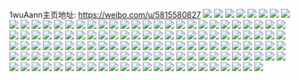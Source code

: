 1wuAann主页地址: https://weibo.com/u/5815580827 
![](https://wx4.sinaimg.cn/mw2000/006lzAeLly1h8w5vwupm9j30u0191wo4.jpg) 
![](https://wx4.sinaimg.cn/mw2000/006lzAeLly1h8w5vw426ij30u0140n5h.jpg) 
![](https://wx4.sinaimg.cn/mw2000/006lzAeLly1h8w5vxjvyfj30u0140doq.jpg) 
![](https://wx4.sinaimg.cn/mw2000/006lzAeLly1h8w5w0qa9cj30u0140n2w.jpg) 
![](https://wx4.sinaimg.cn/mw2000/006lzAeLly1h8w5vvezspj30u0140afb.jpg) 
![](https://wx4.sinaimg.cn/mw2000/006lzAeLly1h8w5w18hz5j30u0140jxl.jpg) 
![](https://wx4.sinaimg.cn/mw2000/006lzAeLly1h8w60poi4mj30u01407ce.jpg) 
![](https://wx4.sinaimg.cn/mw2000/006lzAeLly1h8w61sotj7j30u0141wmr.jpg) 
![](https://wx4.sinaimg.cn/mw2000/006lzAeLly1h8w61tphr5j30u0140ai6.jpg) 
![](https://wx4.sinaimg.cn/mw2000/006lzAeLly1h8w5w29tocj30u0140dmj.jpg) 
![](https://wx4.sinaimg.cn/mw2000/006lzAeLly1h8w5w1s2slj30u0140tfh.jpg) 
![](https://wx4.sinaimg.cn/mw2000/006lzAeLly1h7aw7t9b7tj30u0140459.jpg) 
![](https://wx4.sinaimg.cn/mw2000/006lzAeLly1h7aw7tx7kfj30u0140abm.jpg) 
![](https://wx4.sinaimg.cn/mw2000/006lzAeLly1h7aw7vi7zjj30u0140jsx.jpg) 
![](https://wx4.sinaimg.cn/mw2000/006lzAeLly1h6s79vctu8j30u01407bl.jpg) 
![](https://wx4.sinaimg.cn/mw2000/006lzAeLly1h6rthvu8rdj30u0140q7z.jpg) 
![](https://wx4.sinaimg.cn/mw2000/006lzAeLly1h6rthx70flj30u0140gv3.jpg) 
![](https://wx4.sinaimg.cn/mw2000/006lzAeLly1h6rthwkfuwj30u014044i.jpg) 
![](https://wx4.sinaimg.cn/mw2000/006lzAeLly1h6rthxstgdj30u0140gv5.jpg) 
![](https://wx4.sinaimg.cn/mw2000/006lzAeLly1h6rti325nkj30u0140abp.jpg) 
![](https://wx4.sinaimg.cn/mw2000/006lzAeLly1h6rthyfdmpj30u0140wnf.jpg) 
![](https://wx4.sinaimg.cn/mw2000/006lzAeLly1h5uj03iv2ij30u0140dry.jpg) 
![](https://wx4.sinaimg.cn/mw2000/006lzAeLly1h5re1vs5h0j30u01407dr.jpg) 
![](https://wx4.sinaimg.cn/mw2000/006lzAeLly1h5re20nb11j30u0140guq.jpg) 
![](https://wx4.sinaimg.cn/mw2000/006lzAeLly1h5re2c47y5j30u0140wof.jpg) 
![](https://wx4.sinaimg.cn/mw2000/006lzAeLly1h5re2dfe5gj30u0140wpl.jpg) 
![](https://wx4.sinaimg.cn/mw2000/006lzAeLly1h36fvljxqmj30zk1ben4w.jpg) 
![](https://wx4.sinaimg.cn/mw2000/006lzAeLly1h36fvmdrjej32c0340u0y.jpg) 
![](https://wx4.sinaimg.cn/mw2000/006lzAeLly1h36fvngr0zj32c03401kz.jpg) 
![](https://wx4.sinaimg.cn/mw2000/006lzAeLly1h36fvodniyj32c03407wi.jpg) 
![](https://wx4.sinaimg.cn/mw2000/006lzAeLly1h36fvklshjj32c03401kz.jpg) 
![](https://wx4.sinaimg.cn/mw2000/006lzAeLly1h36fvl7c70j32c0340u0x.jpg) 
![](https://wx4.sinaimg.cn/mw2000/006lzAeLly1h1m521gx6cj30u013ywky.jpg) 
![](https://wx4.sinaimg.cn/mw2000/006lzAeLly1h136rupf9dj32c034bkjn.jpg) 
![](https://wx4.sinaimg.cn/mw2000/006lzAeLly1h136sqsjxgj32c0340qv7.jpg) 
![](https://wx4.sinaimg.cn/mw2000/006lzAeLly1gxjgw2le5kj30u0140tmx.jpg) 
![](https://wx4.sinaimg.cn/mw2000/006lzAeLly1gxjgw3wl6bj30u0140n5q.jpg) 
![](https://wx4.sinaimg.cn/mw2000/006lzAeLly1gxjgw5i7umj30u0140qbf.jpg) 
![](https://wx4.sinaimg.cn/mw2000/006lzAeLly1gxjgw7eojvj30u0140wmv.jpg) 
![](https://wx4.sinaimg.cn/mw2000/006lzAeLly1gxjgz8chzfj30u0140gql.jpg) 
![](https://wx4.sinaimg.cn/mw2000/006lzAeLly1gxjgz8z5lmj30u0140n1n.jpg) 
![](https://wx4.sinaimg.cn/mw2000/006lzAeLly1gxjgz9qn0kj30u0140q7g.jpg) 
![](https://wx4.sinaimg.cn/mw2000/006lzAeLly1gxjgzagdjsj30u017uae8.jpg) 
![](https://wx4.sinaimg.cn/mw2000/006lzAeLly1gxjgzaz8ajj30u0140diq.jpg) 
![](https://wx4.sinaimg.cn/mw2000/006lzAeLly1gxa8rkvmjaj30u0140alb.jpg) 
![](https://wx4.sinaimg.cn/mw2000/006lzAeLly1gw6jkwkhsfj30u01400yz.jpg) 
![](https://wx4.sinaimg.cn/mw2000/006lzAeLly1gw6jkw62m9j30u0140wt8.jpg) 
![](https://wx4.sinaimg.cn/mw2000/006lzAeLly1gvxc088nyzj30u013y117.jpg) 
![](https://wx4.sinaimg.cn/mw2000/006lzAeLly1gvxc0b6ylxj30u013yqat.jpg) 
![](https://wx4.sinaimg.cn/mw2000/006lzAeLly1gvxc0ee2bbj30u013ywml.jpg) 
![](https://wx4.sinaimg.cn/mw2000/006lzAeLly1gvxc01m4yij30u013y110.jpg) 
![](https://wx4.sinaimg.cn/mw2000/006lzAeLly1gvxc0gvzd0j30u013yain.jpg) 
![](https://wx4.sinaimg.cn/mw2000/006lzAeLly1gvxc0jq4c4j30u013yk0f.jpg) 
![](https://wx4.sinaimg.cn/mw2000/006lzAeLly1gue0d8vl3vj61400u0wt402.jpg) 
![](https://wx4.sinaimg.cn/mw2000/006lzAeLly1gthntpvh0tj61400u0dko02.jpg) 
![](https://wx4.sinaimg.cn/mw2000/006lzAeLly1gsk2qn0obbj30u0140tdv.jpg) 
![](https://wx4.sinaimg.cn/mw2000/006lzAeLly1gsk2q5ydz0j31400u0n07.jpg) 
![](https://wx4.sinaimg.cn/mw2000/006lzAeLly1gsk2qc8401j60u0140dmc02.jpg) 
![](https://wx4.sinaimg.cn/mw2000/006lzAeLly1gsk2qh4d2pj30u0140q7q.jpg) 
![](https://wx4.sinaimg.cn/mw2000/006lzAeLly1gsk2qk2d5aj30u0140tda.jpg) 
![](https://wx4.sinaimg.cn/mw2000/006lzAeLly1gsk1ur46rwj30u0140gvt.jpg) 
![](https://wx4.sinaimg.cn/mw2000/006lzAeLly1gsk1urylnhj30u01400w0.jpg) 
![](https://wx4.sinaimg.cn/mw2000/006lzAeLly1gsk2qqsteij60u014047x02.jpg) 
![](https://wx4.sinaimg.cn/mw2000/006lzAeLly1gsk2qwcminj30u01407d1.jpg) 
![](https://wx4.sinaimg.cn/mw2000/006lzAeLly1gsk1uhvdqyj30u0140wj9.jpg) 
![](https://wx4.sinaimg.cn/mw2000/006lzAeLly1gsk2wy5s0lj30u0140n2m.jpg) 
![](https://wx4.sinaimg.cn/mw2000/006lzAeLly1gsk2r0i5e0j30u0140jvz.jpg) 
![](https://wx4.sinaimg.cn/mw2000/006lzAeLly1gsk2tftijxj30u0140n6b.jpg) 
![](https://wx4.sinaimg.cn/mw2000/006lzAeLly1gsk2r2ffgvj30u01rcaeb.jpg) 
![](https://wx4.sinaimg.cn/mw2000/006lzAeLly1gsk2r4uxpgj30u0140q7s.jpg) 
![](https://wx4.sinaimg.cn/mw2000/006lzAeLly1gsi2kfx8s4j33401r0e82.jpg) 
![](https://wx4.sinaimg.cn/mw2000/006lzAeLly1gsf251aj7ej30u0140wiz.jpg) 
![](https://wx4.sinaimg.cn/mw2000/006lzAeLly1gsf251sohhj30u0140gq4.jpg) 
![](https://wx4.sinaimg.cn/mw2000/006lzAeLly1gsf252742lj30u014078f.jpg) 
![](https://wx4.sinaimg.cn/mw2000/006lzAeLly1gsf252mx7tj30u0140adx.jpg) 
![](https://wx4.sinaimg.cn/mw2000/006lzAeLly1grtt331bp3j30e01jzdmd.jpg) 
![](https://wx4.sinaimg.cn/mw2000/006lzAeLly1grtt4p3xuqj30u0140wl6.jpg) 
![](https://wx4.sinaimg.cn/mw2000/006lzAeLly1grtt9b5f5hj31400u0n0u.jpg) 
![](https://wx4.sinaimg.cn/mw2000/006lzAeLly1grtt9bx4zsj61400u0n4t02.jpg) 
![](https://wx4.sinaimg.cn/mw2000/006lzAeLly1grtt9cst8uj30u01hcqh3.jpg) 
![](https://wx4.sinaimg.cn/mw2000/006lzAeLly1grttms0du6j30u01hcwnc.jpg) 
![](https://wx4.sinaimg.cn/mw2000/006lzAeLly1grttmsmfcfj30u0140n45.jpg) 
![](https://wx4.sinaimg.cn/mw2000/006lzAeLly1grttmt6ib1j30u0140dlr.jpg) 
![](https://wx4.sinaimg.cn/mw2000/006lzAeLly1grtt9fjrdnj30u0140qhv.jpg) 
![](https://wx4.sinaimg.cn/mw2000/006lzAeLly1grtt9gpx1uj30u0140jx8.jpg) 
![](https://wx4.sinaimg.cn/mw2000/006lzAeLly1grtt9h6ltdj30u0140ae4.jpg) 
![](https://wx4.sinaimg.cn/mw2000/006lzAeLly1grtt9i1kc7j30u0140jxp.jpg) 
![](https://wx4.sinaimg.cn/mw2000/006lzAeLly1grtt9iousuj31400u00z9.jpg) 
![](https://wx4.sinaimg.cn/mw2000/006lzAeLly1grttmudzg3j30u014047a.jpg) 
![](https://wx4.sinaimg.cn/mw2000/006lzAeLly1grtt9judg8j30u0140k00.jpg) 
![](https://wx4.sinaimg.cn/mw2000/006lzAeLly1grtt9klbehj30u018zjzk.jpg) 
![](https://wx4.sinaimg.cn/mw2000/006lzAeLly1grttpl8lldj30u0140aht.jpg) 
![](https://wx4.sinaimg.cn/mw2000/006lzAeLly1grttsaq2qaj30u0140agn.jpg) 
![](https://wx4.sinaimg.cn/mw2000/006lzAeLly1gkuv2qmb25j30u00wpwkl.jpg) 
![](https://wx4.sinaimg.cn/mw2000/006lzAeLly1gkuv2rk0uij30u00xxdmp.jpg) 
![](https://wx4.sinaimg.cn/mw2000/006lzAeLly1gjg1nthsl8j30u0140n2i.jpg) 
![](https://wx4.sinaimg.cn/mw2000/006lzAeLly1gjg1nu7du7j30u0140q9c.jpg) 
![](https://wx4.sinaimg.cn/mw2000/006lzAeLly1gjg1nupfk2j30u014079u.jpg) 
![](https://wx4.sinaimg.cn/mw2000/006lzAeLly1gjg1nwfchtj30u0140dlm.jpg) 
![](https://wx4.sinaimg.cn/mw2000/006lzAeLly1gg9a47pxvzj30u0140gs8.jpg) 
![](https://wx4.sinaimg.cn/mw2000/006lzAeLly1gepcfd44wmj30u00u0q8w.jpg) 
![](https://wx4.sinaimg.cn/mw2000/006lzAeLly1gepcg0w00gj308x08x743.jpg) 
![](https://wx4.sinaimg.cn/mw2000/006lzAeLly1gepcfcq4v6j30u013ygt9.jpg) 
![](https://wx4.sinaimg.cn/mw2000/006lzAeLly1genqh8iy4xj30u013ytgq.jpg) 
![](https://wx4.sinaimg.cn/mw2000/006lzAeLly1genqh9fhgrj30u013yjzk.jpg) 
![](https://wx4.sinaimg.cn/mw2000/006lzAeLly1genqh7ibklj30u013y46a.jpg) 
![](https://wx4.sinaimg.cn/mw2000/006lzAeLly1genqh817f8j30u013yn6c.jpg) 
![](https://wx4.sinaimg.cn/mw2000/006lzAeLly1genqi1fa3dj30u013yjzx.jpg) 
![](https://wx4.sinaimg.cn/mw2000/006lzAeLly1genqkmom96j30ku1jlwnv.jpg) 
![](https://wx4.sinaimg.cn/mw2000/006lzAeLly1gbkm1kitwnj31mc25wtw2.jpg) 
![](https://wx4.sinaimg.cn/mw2000/006lzAeLly1gbkm1kys8rj30ku1jlh3g.jpg) 
![](https://wx4.sinaimg.cn/mw2000/006lzAeLly1gaphb4oqbmj31sg2dskjl.jpg) 
![](https://wx4.sinaimg.cn/mw2000/006lzAeLly1ga6digbfq9j31sg2dsqv5.jpg) 
![](https://wx4.sinaimg.cn/mw2000/006lzAeLly1ga6djz5pthj31sg2dsnpd.jpg) 
![](https://wx4.sinaimg.cn/mw2000/006lzAeLly1ga6dirsohkj31sg2dsqv5.jpg) 
![](https://wx4.sinaimg.cn/mw2000/006lzAeLly1ga6diypqwzj31sg2ds7wh.jpg) 
![](https://wx4.sinaimg.cn/mw2000/006lzAeLly1g6djcphbbdj30ku3ux7wh.jpg) 
![](https://wx4.sinaimg.cn/mw2000/006lzAeLly1g6djchxl57j30ku6r6npe.jpg) 
![](https://wx4.sinaimg.cn/mw2000/006lzAeLly1g6djciwlplj30ku17e12w.jpg) 
![](https://wx4.sinaimg.cn/mw2000/006lzAeLly1g6djcgvsh7j31sg2dsb29.jpg) 
![](https://wx4.sinaimg.cn/mw2000/006lzAeLly1g6djcjtk0qj31sg2dsb29.jpg) 
![](https://wx4.sinaimg.cn/mw2000/006lzAeLly1g6djcy9e7pj30ku2p8wyx.jpg) 
![](https://wx4.sinaimg.cn/mw2000/006lzAeLly1g5wvr0r4paj30ku15ownv.jpg) 
![](https://wx4.sinaimg.cn/mw2000/006lzAeLly1g5iaxx070nj30u00u0782.jpg) 
![](https://wx4.sinaimg.cn/mw2000/006lzAeLly1g5iaxykz30j32c03407wi.jpg) 
![](https://wx4.sinaimg.cn/mw2000/006lzAeLly1g5iaxvf1ohj32c0340e81.jpg) 
![](https://wx4.sinaimg.cn/mw2000/006lzAeLly1g5iaxwgfxtj32c03404qp.jpg) 
![](https://wx4.sinaimg.cn/mw2000/006lzAeLly1g5478pn66bj30xr1o0x6p.jpg) 
![](https://wx4.sinaimg.cn/mw2000/006lzAeLly1g547951l55j30xr1o04qq.jpg) 
![](https://wx4.sinaimg.cn/mw2000/006lzAeLly1g5479fz0c4j31931o0qv5.jpg) 
![](https://wx4.sinaimg.cn/mw2000/006lzAeLly1g547c60yr3j31931o01ky.jpg) 
